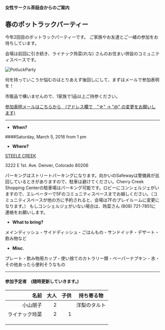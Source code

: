 #### 女性サークル茶話会からのご案内
## 春のポットラックパーティー

今年2回目のポットラックパーティーです。
ご家族やお友達とご一緒の参加をお待ちしています。

会場は前回に引き続き、ライナック玲菜(れな) さんのお住まい併設のコミュニティスペースです。

![PotluckParty](http://40.media.tumblr.com/tumblr_m7a0ubOieR1rvvas1o1_500.png)
 
何を持っていこうか悩むのはとりあえず後回しにして、まずはメールで参加表明を！

市販品で構いませんので、1家族で1品以上ご持参ください。

<a href="mailto:tomoko.kd☆gmail.com?subject=New Year Party">参加表明メールはこちらから　(アドレス欄で　"☆" -> "@" の変更をお願いします)</a>

---

* __When?__ 

####Saturday, March 5, 2016 from 1 pm


* __Where?__ 

[STEELE CREEK](https://www.google.com/maps/place/3222+E+1st+Ave/@39.7177797,-104.9516643,17z/data=!4m3!3m2!1s0x876c7e9a1e7e56df:0x21aca4b62f513fa9!4b1 "Where?")

3222 E 1st. Ave. Denver, Colorado 80206

パーキングはストリートパーキングになります。向かいのSafewayは警備員が巡回しているときがありますので、駐車は避けてください。Cherry Creek Shopping Centerの駐車場はパーキング可能です。ロビーにコンシェルジェがいますので、エレベーターで5Fのコミュニティスペースまでお越しください。（コミュニティスペースが他の方に予約されると、会場は7Fのプレイルームに変更になります。）
もしコンシェルジェがいない場合は、玲菜さん (808) 721-7851に連絡をお願いします。

* __What to bring?__

メインディッシュ・サイドディッシュ・ごはんもの・サンドイッチ・デザート・飲み物など

* __Misc.__

プレート・飲み物用カップ・使い捨てのカトラリー類・ペーパーナプキン・氷・その他あったら便利そうなもの

***
#### 参加予定者　(随時更新していきます。)
| 名前　|大人|子供| 持ち寄る物|
|--------:|---:|---:|:---------:|
| 小山朋子| 2| | 洋梨のタルト|
| ライナック玲菜| 2| 1| |
| | | | |
| | | | |
| | | | |
